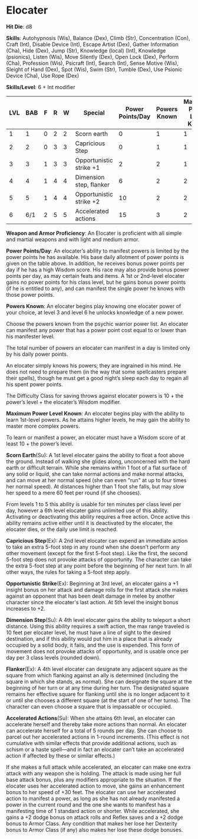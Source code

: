# Elocater

**Hit Die**: d8

**Skills**: Autohypnosis (Wis), Balance (Dex), Climb (Str), Concentration (Con), Craft (Int), Disable Device (Int), Escape Artist (Dex), Gather Information (Cha), Hide (Dex), Jump (Str), Knowledge (local) (Int), Knowledge (psionics), Listen (Wis), Move Silently (Dex), Open Lock (Dex), Perform (Cha), Profession (Wis), Psicraft (Int), Search (Int), Sense Motive (Wis), Sleight of Hand (Dex), Spot (Wis), Swim (Str), Tumble (Dex), Use Psionic Device (Cha), Use Rope (Dex)

**Skills/Level**: 6 + Int modifier

LVL | BAB | F | R | W | Special | Power Points/Day | Powers Known | Maximum Power Level Known
--- | --- | - | - | - | ------- | ---------------- | ------------ | -------------------------
1   | 1   | 0 | 2 | 2 | Scorn earth | 0            | 1			  | 1
2   | 2   | 0 | 3 | 3 | Capricious Step | 0        | 1			  | 1
3   | 3   | 1 | 3 | 3 | Opportunistic strike +1 | 2| 2			  | 1
4   | 4   | 1 | 4 | 4 | Dimension step, flanker | 6| 2			  | 2
5   | 5   | 1 | 4 | 4 | Opportunistic strike +2 |10| 2			  | 2
6   | 6/1 | 2 | 5 | 5 | Accelerated actions     |15| 3			  | 2

**Weapon and Armor Proficiency**: An Elocater is proficient with all simple and martial weapons and with light and medium armor.

**Power Points/Day**: An elocater’s ability to manifest powers is limited by the power points he has available. His base daily allotment of power points is given on the table above. In addition, he receives bonus power points per day if he has a high Wisdom score. His race may also provide bonus power points per day, as may certain feats and items. A 1st or 2nd-level elocater gains no power points for his class level, but he gains bonus power points (if he is entitled to any), and can manifest the single power he knows with those power points.

**Powers Known**: An elocater begins play knowing one elocater power of your choice, at level 3 and level 6 he unlocks knowledge of a new power.

Choose the powers known from the psychic warrior power list. An elocater can manifest any power that has a power point cost equal to or lower than his manifester level.

The total number of powers an elocater can manifest in a day is limited only by his daily power points.

An elocater simply knows his powers; they are ingrained in his mind. He does not need to prepare them (in the way that some spellcasters prepare their spells), though he must get a good night’s sleep each day to regain all his spent power points.

The Difficulty Class for saving throws against elocater powers is 10 + the power’s level + the elocater’s Wisdom modifier.

**Maximum Power Level Known**: An elocater begins play with the ability to learn 1st-level powers. As he attains higher levels, he may gain the ability to master more complex powers.

To learn or manifest a power, an elocater must have a Wisdom score of at least 10 + the power’s level.

**Scorn Earth**(Su): A 1st level elocater gains the ability to float a foot above the ground. Instead of walking she glides along, unconcerned with the hard earth or difficult terrain. While she remains within 1 foot of a flat surface of any solid or liquid, she can take normal actions and make normal attacks, and can move at her normal speed (she can even "run" at up to four times her normal speed). At distances higher than 1 foot she falls, but may slow her speed to a mere 60 feet per round (if she chooses). 

From levels 1 to 5 this ability is usable for ten minutes per class level per day, however a 6th level elocater gains unlimited use of this ability. Activating or deactivating this ability requires a free action. Once active this ability remains active either until it is deactivated by the elocater, the elocater dies, or the daily use limit is reached.

**Capricious Step**(Ex): A 2nd level elocater can expend an immediate action to take an extra 5-foot step in any round when she doesn’t perform any other movement (except for the first 5-foot step). Like the first, the second 5-foot step does not provoke attacks of opportunity. The character can take the extra 5-foot step at any point before the beginning of her next turn. In all other ways, the rules for taking a 5-foot step apply.

**Opportunistic Strike**(Ex): Beginning at 3rd level, an elocater gains a +1 insight bonus on her attack and damage rolls for the first attack she makes against an opponent that has been dealt damage in melee by another character since the elocater's last action. At 5th level the insight bonus increases to +2.

**Dimension Step**(Su): A 4th level elocater gains the ability to teleport a short distance. Using this ability requires a swift action, the max range traveled is 10 feet per elocater level, he must have a line of sight to the desired destination, and if this ability would put him in a place that is already occupied by a solid body, it fails, and the use is expended. This form of movement does not provoke attacks of opportunity, and is usable once per day per 3 class levels (rounded down).

**Flanker**(Ex): A 4th level elocater can designate any adjacent square as the square from which flanking against an ally is determined (including the square in which she stands, as normal). She can designate the square at the beginning of her turn or at any time during her turn. The designated square remains her effective square for flanking until she is no longer adjacent to it or until she chooses a different square (at the start of one of her turns). The character can even choose a square that is impassable or occupied.

**Accelerated Actions**(Su): When she attains 6th level, an elocater can accelerate herself and thereby take more actions than normal. An elocater can accelerate herself for a total of 5 rounds per day. She can choose to parcel out her accelerated actions in 1-round increments. (This effect is not cumulative with similar effects that provide additional actions, such as schism or a haste spell—and in fact an elocater can’t take an accelerated action if affected by these or similar effects.)

If she makes a full attack while accelerated, an elocater can make one extra attack with any weapon she is holding. The attack is made using her full base attack bonus, plus any modifiers appropriate to the situation. If the elocater uses her accelerated action to move, she gains an enhancement bonus to her speed of +30 feet. The elocater can use her accelerated action to manifest a power, as long as she has not already manifested a power in the current round and the one she wants to manifest has a manifesting time of 1 standard action or shorter. While accelerated, she gains a +2 dodge bonus on attack rolls and Reflex saves and a +2 dodge bonus to Armor Class. Any condition that makes her lose her Dexterity bonus to Armor Class (if any) also makes her lose these dodge bonuses.